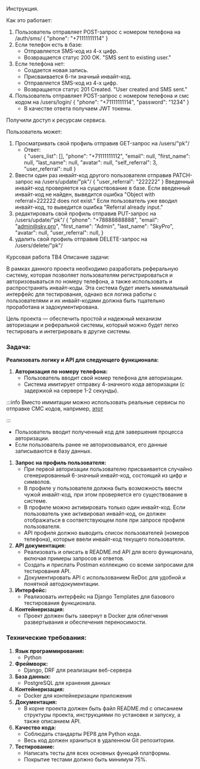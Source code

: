 Инструкция.

Как это работает:
1. Пользователь отправляет POST-запрос с номером телефона на /auth/sms/
    {
    "phone": "+71111111114"
    }
2. Если телефон есть в базе:
   - Отправляется SMS-код из 4-х цифр.
   - Возвращается статус 200 OK. "SMS sent to existing user."
3. Если телефона нет:
   - Создается новая запись.
   - Присваивается 6-ти значный инвайт-код.
   - Отправляется SMS-код из 4-х цифр.
   - Возвращается статус 201 Created. "User created and SMS sent."
4. Пользователь отправляет POST-запрос с номером телефона и смс кодом на /users/login/
    {
    "phone": "+71111111114",
    "password": "1234"
    }
    - В качестве ответа получаем JWT токены.

Получили доступ к ресурсам сервиса.

Пользователь может:
1. Просматривать свой профиль отправив GET-запрос на /users/"pk"/
    - Ответ:    
    {
    "users_list": [],
    "phone": "+71111111112",
    "email": null,
    "first_name": null,
    "last_name": null,
    "avatar": null,
    "self_referral": 3,
    "user_referral": null
    }
2. Ввести один раз инвайт-код другого пользователя отправив PATCH-запрос на /users/update/"pk"/
        {
            "user_referral": "222222"
        }
        Введенный инвайт-код проверяется на существование в базе.
        Если введенный инвайт-код не найден, выведится ошибка "Object with referral=222222 does not exist."
        Если пользователь уже вводил инвайт-код, то выведится ошибка "Referral already input."
3. редактировать свой профиль отправив PUT-запрос на /users/update/"pk"/
        {
        "phone": "+78888888888",
        "email": "admin@sky.pro",
        "first_name": "Admin",
        "last_name": "SkyPro",
        "avatar": null,
        "user_referral": null,
        }
4. удалить свой профиль отправив DELETE-запрос на /users/delete/"pk"/
        
   


Курсовая работа ТВ4
Описание задачи:

 

В рамках данного проекта необходимо разработать реферальную систему, которая позволяет пользователям регистрироваться и авторизовываться по номеру телефона, а также использовать и распространять инвайт-коды. Эта система будет иметь минимальный интерфейс для тестирования, однако вся логика работы с пользователями и их инвайт-кодами должна быть тщательно проработана и задокументирована.

 

Цель проекта — обеспечить простой и надежный механизм авторизации и реферальной системы, который можно будет легко тестировать и интегрировать в другие системы.

 

### Задача:

 

**Реализовать логику и API для следующего функционала:**

 

1. **Авторизация по номеру телефона:** 
   - Пользователь вводит свой номер телефона для авторизации.
   - Система имитирует отправку 4-значного кода авторизации (с задержкой на сервере 1-2 секунды).


:::info
Вместо иммитации можно использовать реальные сервисы по отправке СМС кодов, например, [этот](https://smsaero.ru/integration/api/)

:::

- Пользователь вводит полученный код для завершения процесса авторизации.
- Если пользователь ранее не авторизовывался, его данные записываются в базу данных.

1. **Запрос на профиль пользователя:** 
   - При первой авторизации пользователю присваивается случайно сгенерированный 6-значный инвайт-код, состоящий из цифр и символов.
   - В профиле у пользователя должна быть возможность ввести чужой инвайт-код, при этом проверяется его существование в системе.
   - В профиле можно активировать только один инвайт-код. Если пользователь уже активировал инвайт-код, он должен отображаться в соответствующем поле при запросе профиля пользователя.
   - API профиля должно выводить список пользователей (номеров телефона), которые ввели инвайт-код текущего пользователя.
2. **API документация:** 
   - Реализовать и описать в README.md API для всего функционала, включая примеры запросов и ответов.
   - Создать и прислать Postman коллекцию со всеми запросами для тестирования API.
   - Документировать API с использованием ReDoc для удобной и понятной автодокументации.
3. **Интерфейс:** 
   - Реализовать интерфейс на Django Templates для базового тестирования функционала.
4. **Контейнеризация:** 
   - Проект должен быть завернут в Docker для облегчения развертывания и обеспечения переносимости.

 

### Технические требования:

1. **Язык программирования:** 
   - Python
2. **Фреймворк:** 
   - Django, DRF для реализации веб-сервера
3. **База данных:** 
   - PostgreSQL для хранения данных
4. **Контейнеризация:** 
   - Docker для контейнеризации приложения
5. **Документация:** 
   - В корне проекта должен быть файл README.md с описанием структуры проекта, инструкциями по установке и запуску, а также описанием API.
6. **Качество кода:** 
   - Соблюдать стандарты PEP8 для Python кода.
   - Весь код должен храниться в удаленном Git репозитории.
7. **Тестирование:** 
   - Написать тесты для всех основных функций платформы.
   - Покрытие тестами должно быть минимум 75%.